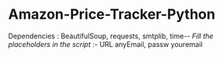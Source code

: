 # Amazon-Price-Tracker-Python
Dependencies : BeautifulSoup, requests, smtplib, time--
*Fill the placeholders in the script* :-
URL
anyEmail, passw
youremail
